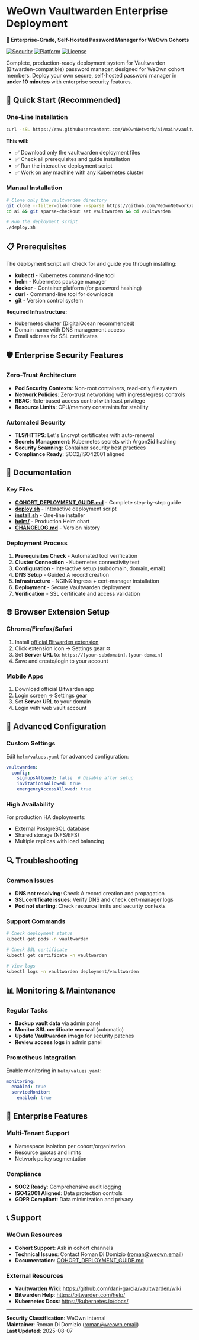 # WeOwn Vaultwarden Enterprise Deployment

**🔐 Enterprise-Grade, Self-Hosted Password Manager for WeOwn Cohorts**

[![Security](https://img.shields.io/badge/Security-Enterprise%20Grade-green)](https://github.com/WeOwnNetwork/ai/tree/main/vaultwarden)
[![Platform](https://img.shields.io/badge/Platform-Kubernetes-blue)](https://kubernetes.io)
[![License](https://img.shields.io/badge/License-WeOwn%20Internal-orange)](LICENSE)

Complete, production-ready deployment system for Vaultwarden (Bitwarden-compatible) password manager, designed for WeOwn cohort members. Deploy your own secure, self-hosted password manager in **under 10 minutes** with enterprise security features.

## 🚀 Quick Start (Recommended)

### One-Line Installation
```bash
curl -sSL https://raw.githubusercontent.com/WeOwnNetwork/ai/main/vaultwarden/install.sh | bash
```

**This will:**
- ✅ Download only the vaultwarden deployment files
- ✅ Check all prerequisites and guide installation
- ✅ Run the interactive deployment script
- ✅ Work on any machine with any Kubernetes cluster

### Manual Installation
```bash
# Clone only the vaultwarden directory
git clone --filter=blob:none --sparse https://github.com/WeOwnNetwork/ai.git
cd ai && git sparse-checkout set vaultwarden && cd vaultwarden

# Run the deployment script
./deploy.sh
```

## 📋 Prerequisites

The deployment script will check for and guide you through installing:
- **kubectl** - Kubernetes command-line tool
- **helm** - Kubernetes package manager
- **docker** - Container platform (for password hashing)
- **curl** - Command-line tool for downloads
- **git** - Version control system

**Required Infrastructure:**
- Kubernetes cluster (DigitalOcean recommended)
- Domain name with DNS management access
- Email address for SSL certificates

## 🛡️ Enterprise Security Features

### Zero-Trust Architecture
- **Pod Security Contexts**: Non-root containers, read-only filesystem
- **Network Policies**: Zero-trust networking with ingress/egress controls
- **RBAC**: Role-based access control with least privilege
- **Resource Limits**: CPU/memory constraints for stability

### Automated Security
- **TLS/HTTPS**: Let's Encrypt certificates with auto-renewal
- **Secrets Management**: Kubernetes secrets with Argon2id hashing
- **Security Scanning**: Container security best practices
- **Compliance Ready**: SOC2/ISO42001 aligned

## 📖 Documentation

### Key Files
- **[COHORT_DEPLOYMENT_GUIDE.md](COHORT_DEPLOYMENT_GUIDE.md)** - Complete step-by-step guide
- **[deploy.sh](deploy.sh)** - Interactive deployment script
- **[install.sh](install.sh)** - One-line installer
- **[helm/](helm/)** - Production Helm chart
- **[CHANGELOG.md](CHANGELOG.md)** - Version history

### Deployment Process
1. **Prerequisites Check** - Automated tool verification
2. **Cluster Connection** - Kubernetes connectivity test
3. **Configuration** - Interactive setup (subdomain, domain, email)
4. **DNS Setup** - Guided A record creation
5. **Infrastructure** - NGINX Ingress + cert-manager installation
6. **Deployment** - Secure Vaultwarden deployment
7. **Verification** - SSL certificate and access validation

## 🌐 Browser Extension Setup

### Chrome/Firefox/Safari
1. Install [official Bitwarden extension](https://bitwarden.com/download/)
2. Click extension icon → Settings gear ⚙️
3. Set **Server URL** to: `https://[your-subdomain].[your-domain]`
4. Save and create/login to your account

### Mobile Apps
1. Download official Bitwarden app
2. Login screen → Settings gear
3. Set **Server URL** to your domain
4. Login with web vault account

## 🔧 Advanced Configuration

### Custom Settings
Edit `helm/values.yaml` for advanced configuration:
```yaml
vaultwarden:
  config:
    signupsAllowed: false  # Disable after setup
    invitationsAllowed: true
    emergencyAccessAllowed: true
```

### High Availability
For production HA deployments:
- External PostgreSQL database
- Shared storage (NFS/EFS)
- Multiple replicas with load balancing

## 🔍 Troubleshooting

### Common Issues
- **DNS not resolving**: Check A record creation and propagation
- **SSL certificate issues**: Verify DNS and check cert-manager logs
- **Pod not starting**: Check resource limits and security contexts

### Support Commands
```bash
# Check deployment status
kubectl get pods -n vaultwarden

# Check SSL certificate
kubectl get certificate -n vaultwarden

# View logs
kubectl logs -n vaultwarden deployment/vaultwarden
```

## 📊 Monitoring & Maintenance

### Regular Tasks
- **Backup vault data** via admin panel
- **Monitor SSL certificate renewal** (automatic)
- **Update Vaultwarden image** for security patches
- **Review access logs** in admin panel

### Prometheus Integration
Enable monitoring in `helm/values.yaml`:
```yaml
monitoring:
  enabled: true
  serviceMonitor:
    enabled: true
```

## 🏢 Enterprise Features

### Multi-Tenant Support
- Namespace isolation per cohort/organization
- Resource quotas and limits
- Network policy segmentation

### Compliance
- **SOC2 Ready**: Comprehensive audit logging
- **ISO42001 Aligned**: Data protection controls
- **GDPR Compliant**: Data minimization and privacy

## 📞 Support

### WeOwn Resources
- **Cohort Support**: Ask in cohort channels
- **Technical Issues**: Contact Roman Di Domizio (roman@weown.email)
- **Documentation**: [COHORT_DEPLOYMENT_GUIDE.md](COHORT_DEPLOYMENT_GUIDE.md)

### External Resources
- **Vaultwarden Wiki**: https://github.com/dani-garcia/vaultwarden/wiki
- **Bitwarden Help**: https://bitwarden.com/help/
- **Kubernetes Docs**: https://kubernetes.io/docs/

---

**Security Classification**: WeOwn Internal  
**Maintainer**: Roman Di Domizio (roman@weown.email)  
**Last Updated**: 2025-08-07